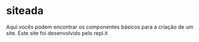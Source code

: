 # siteada
Aqui vocês podem encontrar os componentes básicos para a criação de um site. Este site foi desenvolvido pelo repl.it
